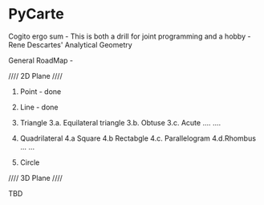 # PyCarte
Cogito ergo sum - This is both a drill for joint programming and a hobby - Rene Descartes' Analytical Geometry 

General RoadMap - 

////
2D Plane
////
1. Point - done
2. Line - done 

3. Triangle
3.a. Equilateral triangle
3.b. Obtuse
3.c. Acute
....
....

4. Quadrilateral
4.a Square
4.b Rectabgle
4.c. Parallelogram
4.d.Rhombus
...
...
5. Circle


////
3D Plane
////

TBD
